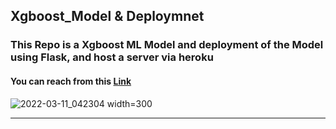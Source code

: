 ## Xgboost_Model & Deploymnet
### This Repo is a Xgboost ML Model and deployment of the Model using Flask, and host a server via heroku

#### You can reach from this [Link](https://xgboost-flask-deploy.herokuapp.com/)

![2022-03-11_042304 width=300](https://user-images.githubusercontent.com/81787449/157789996-13a58160-d591-442f-9a04-4eb6ba4a194e.png) <hr>


